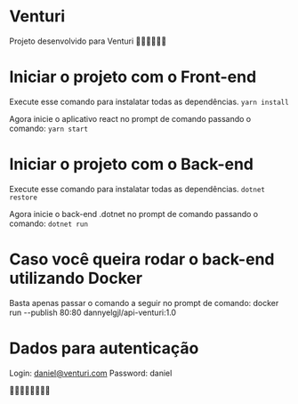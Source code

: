 # Venturi

Projeto desenvolvido para Venturi 🥰🚀🐱‍💻🐱‍🏍


# Iniciar o projeto com o Front-end

Execute esse comando para instalatar todas as dependências.
`yarn install`

Agora inicie o aplicativo react no prompt de comando passando o comando: `yarn start`


# Iniciar o projeto com o Back-end

Execute esse comando para instalatar todas as dependências.
`dotnet restore`

Agora inicie o back-end .dotnet no prompt de comando passando o comando: `dotnet run`

# Caso você queira rodar o back-end utilizando Docker

Basta apenas passar o comando a seguir no prompt de comando: 
docker run --publish 80:80 dannyelgjl/api-venturi:1.0


# Dados para autenticação

Login: daniel@venturi.com
Password: daniel

🐱‍🏍🚀🐱‍👤🐱‍💻🤩




